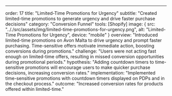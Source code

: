 ---
order: 17
title: "Limited-Time Promotions for Urgency"
subtitle: "Created limited-time promotions to generate urgency and drive faster purchase decisions"
category: "Conversion Funnel"
tools: [Shopify]
image: {
    src: ".././src/assets/img/limited-time-promotions-for-urgency.png",
    alt: "Limited-Time Promotions for Urgency",
    device: "mobile"
}
overview: "Introduced limited-time promotions on Avon Malta to drive urgency and prompt faster purchasing. Time-sensitive offers motivate immediate action, boosting conversions during promotions."
challenge: "Users were not acting fast enough on limited-time offers, resulting in missed conversion opportunities during promotional periods."
hypothesis: "Adding countdown timers to time-sensitive promotions will encourage users to make quicker purchase decisions, increasing conversion rates."
implementation: "Implemented time-sensitive promotions with countdown timers displayed on PDPs and in the checkout process."
outcome: "Increased conversion rates for products offered within limited-time."
